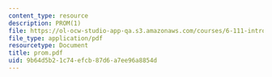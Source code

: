 ```yaml
---
content_type: resource
description: PROM(1)
file: https://ol-ocw-studio-app-qa.s3.amazonaws.com/courses/6-111-introductory-digital-systems-laboratory-fall-2002/9b64d5b21c74efcb87d6a7ee96a8854d_prom.pdf
file_type: application/pdf
resourcetype: Document
title: prom.pdf
uid: 9b64d5b2-1c74-efcb-87d6-a7ee96a8854d
---
```

